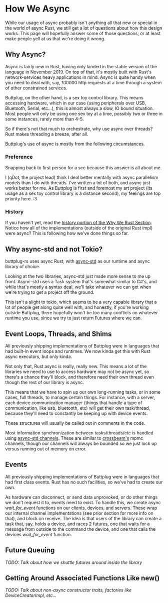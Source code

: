 # How We Async

While our usage of async probably isn't anything all that new or special in the world of async Rust, we still get a lot of questions about how this design works. This page will hopefully answer some of those questions, or at least make people yell at us that we're doing it wrong.

## Why Async?

Async is fairly new in Rust, having only landed in the stable version of the language in November 2019. On top of that, it's mostly built with Rust's network-services heavy applications in mind. Async is quite handy when you need to deal with, say, 100000 http requests at a time through a system of other constrained services.

Buttplug, on the other hand, is a sex toy control library. This means accessing hardware, which in our case (using peripherals over USB, Bluetooth, Serial, etc...), this is almost always a slow, IO bound situation. Most people will only be using one sex toy at a time, possibly two or three in some instances, rarely more than 4-5.

So if there's not that much to orchestrate, why use async over threads? Rust makes threading a breeze, after all.

Buttplug's use of async is mostly from the following circumstances.

### Preference

Snapping back to first person for a sec because this answer is all about me.

I (qDot, the project lead) think I deal better mentally with async parallelism models than I do with threads. I've written a lot of both, and async just works better for me. As Buttplug is first and foremost my art project (its usage as a sex toy control library is a distance second), my feelings are top priority here. :3

### History

If you haven't yet, read the [history portion of the Why We Rust Section](why-we-rust.md). Notice how all of the implementations (outside of the original Rust impl) were async? This is following how we've done things so far.

## Why async-std and not Tokio?

buttplug-rs uses async Rust, with [async-std](https://github.com/async-rs/async-std) as our runtime and async library of choice.

Looking at the two libraries, async-std just made more sense to me up front. Async-std uses a Task system that's somewhat similar to C#'s, and while that's mostly a syntax deal, we'll take whatever we can get when we're trying to get a project off the ground.

This isn't a slight to tokio, which seems to be a very capable library that a lot of people get along quite well with, and honestly, if you're working outside Buttplug, there hopefully won't be too many conflicts on whatever runtime you use, since we try to just return Futures where we can.

## Event Loops, Threads, and Shims

All previously shipping implementations of Buttplug were in languages that had built-in event loops and runtimes. We now kinda get this with Rust async executors, but only kinda.

Not only that, Rust async is really, really new. This means a lot of the libraries we need to use to access hardware may not be async yet, so there's a chance they'll block, and therefore need their own thread even though the rest of our library is async.

This means that we have to spin up our own long-running tasks, or in some cases, full threads, to manage certain things. For instance, with a server, each device communication manager (things that handle a type of communication, like usb, bluetooth, etc) will get their own task/thread, because they'll need to constantly be keeping up with device events.

These structures will usually be called out in comments in the code.

Most information synchronization between tasks/threads/etc is handled using [async-std channels](https://docs.rs/async-std/1.5.0/async_std/sync/fn.channel.html). These are similar to [crossbeam's](https://github.com/crossbeam-rs/crossbeam) mpmc channels, though our channels will always be bounded so we just lock up versus running out of memory on error.

## Events

All previously shipping implementations of Buttplug were in languages that had first class events. Rust has no such facilities, so we've had to create our own.

As hardware can disconnect, or send data unprovoked, or do other things we don't request it to, events need to exist. To handle this, we create async _wait_for_event_ functions on our clients, devices, and servers. These wrap our internal channel implementations (see prior section for more info on that), and block on receive. The idea is that users of the library can create a task that, say, holds a device, and races 2 futures, one that waits for a message from outside to the command the device, and one that calls the devices _wait_for_event_ function. 

## Future Queuing

_TODO: Talk about how we shuttle futures around inside the library_

## Getting Around Associated Functions Like new()

_TODO: Talk about non-async constructor traits, factories like DeviceCreatorImpl, etc..._

